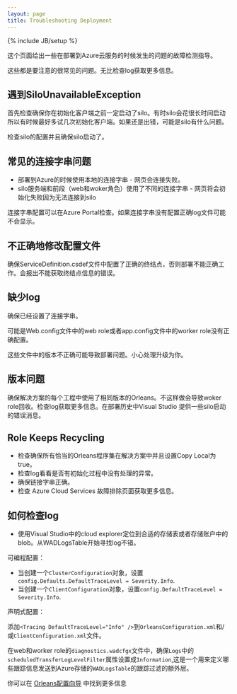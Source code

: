 ```yaml
---
layout: page
title: Troubleshooting Deployment
---
```

{% include JB/setup %}

<!--This page gives some general guidelines for troubleshooting any issues that occur while deploying to Azure Cloud Services. -->
这个页面给出一些在部署到Azure云服务的时候发生的问题的故障检测指导。
<!--These are very common issues to watch out for. Be sure to check the logs for more information.-->
这些都是要注意的很常见的问题。无比检查log获取更多信息。

## 遇到SiloUnavailableException
<!--## Getting a SiloUnavailableException-->

<!--First check to make sure that you are actually starting the silos before attempting to initialize the client. Sometimes the -->
<!--silos take a long time to start so it can be beneficial to try to initialize the client multiple times. If it still throws an -->
<!--exception, then there might be another issue with the silos.-->
首先检查确保你在初始化客户端之前一定启动了silo。有时silo会花很长时间启动所以有时候最好多试几次初始化客户端。如果还是出错，可能是silo有什么问题。

<!--Check the silo configuration and make sure that the silos are starting up properly.-->
检查silo的配置并且确保silo启动了。

## 常见的连接字串问题
<!--## Common Connection String Issues-->
<!---	Using the local connection string when deploying to Azure – the website will fail to connect-->
<!---	Using different connection strings for the silos and the front end (web and worker roles) – the website will fail to -->
<!--initialize the client because it cannot connect to the silos-->
- 部署到Azure的时候使用本地的连接字串 - 网页会连接失败。
- silo服务端和前段（web和woker角色）使用了不同的连接字串 - 网页将会初始化失败因为无法连接到silo

<!--The connection string configuration can be checked in the Azure Portal. The logs may not display properly if the connection -->
<!--strings are not set up correctly.-->
连接字串配置可以在Azure Portal检查。如果连接字串没有配置正确log文件可能不会显示。

## 不正确地修改配置文件
<!--## Modifying the Configuration Files Improperly-->

<!--Make sure that the proper endpoints are configured in the ServiceDefinition.csdef file or else the deployment will not work.-->
<!--It will give errors saying that it cannot get the endpoint information.-->
确保ServiceDefinition.csdef文件中配置了正确的终结点，否则部署不能正确工作。会报出不能获取终结点信息的错误。

## 缺少log
<!--## Missing Logs-->
<!--Make sure that the connection strings are set up properly.-->
确保已经设置了连接字串。

<!--It is likely that the Web.config file in the web role or the app.config file in the worker role were modified improperly. -->
可能是Web.config文件中的web role或者app.config文件中的worker role没有正确配置。
<!--Incorrect versions in these files can cause issues with the deployment. Be careful when dealing with updates.-->
这些文件中的版本不正确可能导致部署问题。小心处理升级为你。

## 版本问题
<!--## Version Issues-->
<!--Make sure that the same version of Orleans is used in every project in the solution. Not doing this can lead to the worker-->
<!--role recycling. Check the logs for more information. Visual Studio provides some silo startup error messages in the deployment history.-->
确保解决方案的每个工程中使用了相同版本的Orleans。不这样做会导致woker role回收。检查log获取更多信息。在部署历史中Visual Studio 提供一些silo启动的错误消息。

## Role Keeps Recycling
<!--## Role Keeps Recycling-->
<!--- Check that all the appropriate Orleans assemblies are in the solution and have Copy Local set to True.-->
<!--- Check the logs to see if there is an unhandled exception while initializing.-->
<!--- Make sure that the connection strings are correct.-->
<!--- Check the Azure Cloud Services troubleshooting pages for more information.-->
- 检查确保所有恰当的Orleans程序集在解决方案中并且设置Copy Local为true。
- 检查log看看是否有初始化过程中没有处理的异常。
- 确保链接字串正确。
- 检查 Azure Cloud Services 故障排除页面获取更多信息。

## 如何检查log
<!--## How to Check Logs-->
<!--- Use the cloud explorer in Visual Studio to navigate to the appropriate storage table or blob in the storage account. The WADLogsTable is a good starting point for looking at the logs.-->
<!--- You might only be logging errors. If you want informational logs as well, you will need to modify the configuration to set the logging severity level. -->
- 使用Visual Studio中的cloud explorer定位到合适的存储表或者存储账户中的blob。从WADLogsTable开始寻找log不错。

<!--Programmatic configuration:-->
可编程配置：
<!--- When creating a `ClusterConfiguration` object, set `config.Defaults.DefaultTraceLevel = Severity.Info`.-->
<!--- When creating a `ClientConfiguration` object, set `config.DefaultTraceLevel = Severity.Info`.-->
- 当创建一个`ClusterConfiguration`对象，设置`config.Defaults.DefaultTraceLevel = Severity.Info`.
- 当创建一个`ClientConfiguration`对象，设置`config.DefaultTraceLevel = Severity.Info`.

<!--Declarative configuration:-->
声明式配置：
<!--- Add `<Tracing DefaultTraceLevel="Info" />` to the `OrleansConfiguration.xml` and/or the `ClientConfiguration.xml` files.-->
添加`<Tracing DefaultTraceLevel="Info" />`到`OrleansConfiguration.xml`和/或`ClientConfiguration.xml`文件。

<!--In the `diagnostics.wadcfgx` file for the web and worker roles, make sure to set the `scheduledTransferLogLevelFilter` attribute in the `Logs` element to `Information`, as this is an additional layer of trace filtering that defines which traces are sent to the `WADLogsTable` in Azure Storage.-->
在web和worker role的`diagnostics.wadcfgx`文件中，确保`Logs`中的`scheduledTransferLogLevelFilter`属性设置成`Information`,这是一个用来定义哪些跟踪信息发送到Azure存储的`WADLogsTable`的跟踪过滤的额外层。

<!--You can find more information about this in the [Orleans Configuration Guide] (Orleans-Configuration-Guide/).-->

你可以在 [Orleans配置向导](Orleans-Configuration-Guide/) 中找到更多信息
